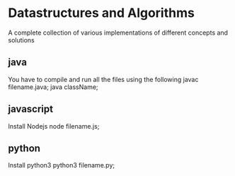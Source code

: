 # Datastructures and Algorithms
A complete collection of various implementations of different concepts and solutions

## java
You have to compile and run all the files using the following
javac filename.java; java className;

## javascript
Install Nodejs
node filename.js;

## python
Install python3
python3 filename.py;
